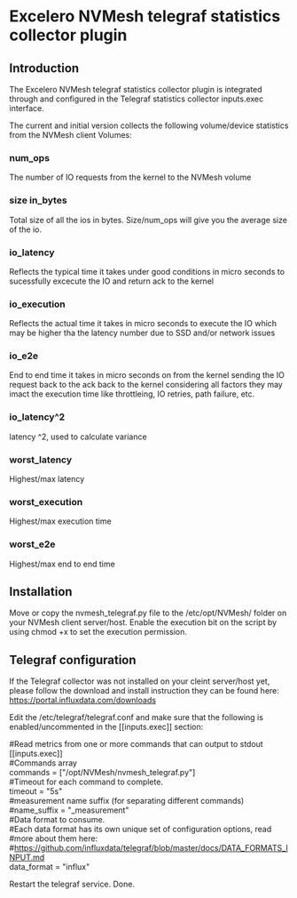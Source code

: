 # Excelero NVMesh telegraf statistics collector plugin

## Introduction
The Excelero NVMesh telegraf statistics collector plugin is integrated through and configured in the Telegraf statistics collector inputs.exec interface.

The current and initial version collects the following volume/device statistics from the NVMesh client Volumes:
### num_ops
The number of IO requests from the kernel to the NVMesh volume

### size in_bytes
Total size of all the ios in bytes. Size/num_ops will give you the average size of the io.  

### io_latency
Reflects the typical time it takes under good conditions in micro seconds to sucessfully excecute the IO and return ack to the kernel 

### io_execution
Reflects the actual time it takes in micro seconds to execute the IO which may be higher tha the latency number due to SSD and/or network issues

### io_e2e
End to end time it takes in micro seconds on from the kernel sending the IO request back to the ack back to the kernel considering all factors they may imact the execution time like 	throttleing, IO retries, path failure, etc. 

### io_latency^2
latency ^2, used to calculate variance

### worst_latency
Highest/max latency

### worst_execution
Highest/max execution time

### worst_e2e
Highest/max end to end time

## Installation
Move or copy the nvmesh_telegraf.py file to the /etc/opt/NVMesh/ folder on your NVMesh client server/host.
Enable the execution bit on the script by using chmod +x to set the execution permission. 

## Telegraf configuration
If the Telegraf collector was not installed on your cleint server/host yet, please follow the download and install instruction they can be found here: https://portal.influxdata.com/downloads

Edit the /etc/telegraf/telegraf.conf and make sure that the following is enabled/uncommented in the [[inputs.exec]] section:  
  
#Read metrics from one or more commands that can output to stdout  
[[inputs.exec]]  
#Commands array  
commands = ["/opt/NVMesh/nvmesh_telegraf.py"]  
#Timeout for each command to complete.  
timeout = "5s"  
#measurement name suffix (for separating different commands)  
#name_suffix = "_measurement"  
#Data format to consume.  
#Each data format has its own unique set of configuration options, read  
#more about them here:  
#https://github.com/influxdata/telegraf/blob/master/docs/DATA_FORMATS_INPUT.md  
data_format = "influx"  

Restart the telegraf service. Done.  

